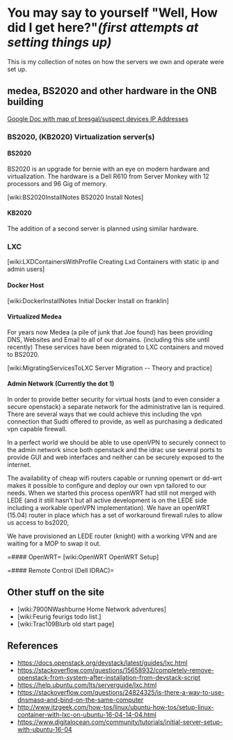 # You may say to yourself "Well, How did I get here?"_(first attempts at setting things up)_

This is my collection of notes on how the servers we own and operate were set up. 

## medea, BS2020 and other hardware in the ONB building
[ Google Doc with map of bresgal/suspect devices IP Addresses](https://docs.google.com/spreadsheets/d/1KRkqdYvgRtV4vu6AGzdLWJVGTIsV2o2iSSJBEFMZJAw/edit#gid=0)

### BS2020, (KB2020) Virtualization server(s)
#### BS2020
BS2020 is an upgrade for bernie with an eye on modern hardware and virtualization. The hardware is a Dell R610 from Server Monkey with 12 processors and 96 Gig of memory. 

[wiki:BS2020InstallNotes BS2020 Install Notes]

#### KB2020
The addition of a second server is planned using similar hardware. 

### LXC

[wiki:LXDContainersWithProfile Creating Lxd Containers with static ip and admin users]



#### Docker Host


[wiki:DockerInstallNotes Initial Docker Install on franklin]

#### Virtualized Medea

For years now Medea (a pile of junk that Joe found) has been providing DNS, Websites and Email to all of our domains. (including this site until recently) These services have been migrated to LXC containers and moved to BS2020.

[wiki:MigratingServicesToLXC Server Migration -- Theory and practice]


#### Admin Network (Currently the dot 1)

In order to provide better security for virtual hosts (and to even consider a secure openstack) a separate network for the administrative lan is required. There are several ways that we could achieve this including the vpn connection that Sudti offered to provide, as well as purchasing a dedicated vpn capable firewall. 

In a perfect world we should be able to use openVPN to securely connect to the admin network since both openstack and the idrac use several ports to provide GUI and web interfaces and neither can be securely exposed to the internet. 

The availability of cheap wifi routers capable or running openwrt or dd-wrt makes it possible to configure and deploy our own vpn tailored to our needs. When we started this process openWRT had still not merged with LEDE (and it still hasn't but all active development is on the LEDE side including a workable openVPN implementation). We have an openWRT (15.04) router in place which has a set of workaround firewall rules to allow us access to bs2020,

 We have provisioned an LEDE router (knight) with a working VPN and are waiting for a MOP to swap it out.



=#### OpenWRT=
[wiki:OpenWRT OpenWRT Setup]

=#### Remote Control (Dell IDRAC)=

## Other stuff on the site
* [wiki:7900NWashburne Home Network adventures]
* [wiki:Feurig feurigs todo list.]
* [wiki:Trac109Blurb old start page]

## References
* https://docs.openstack.org/devstack/latest/guides/lxc.html
* https://stackoverflow.com/questions/15658932/completely-remove-openstack-from-system-after-installation-from-devstack-script
* https://help.ubuntu.com/lts/serverguide/lxc.html
* https://stackoverflow.com/questions/24824325/is-there-a-way-to-use-dnsmasq-and-bind-on-the-same-computer
* http://www.itzgeek.com/how-tos/linux/ubuntu-how-tos/setup-linux-container-with-lxc-on-ubuntu-16-04-14-04.html
* https://www.digitalocean.com/community/tutorials/initial-server-setup-with-ubuntu-16-04